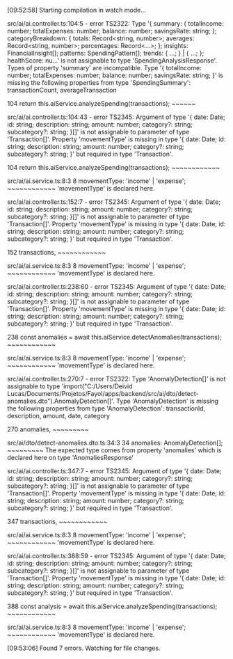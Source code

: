 [09:52:58] Starting compilation in watch mode...

src/ai/ai.controller.ts:104:5 - error TS2322: Type '{ summary: { totalIncome: number; totalExpenses: number; balance: number; savingsRate: string; }; categoryBreakdown: { totals: Record<string, number>; averages: Record<string, number>; percentages: Record<...>; }; insights: FinancialInsight[]; patterns: SpendingPattern[]; trends: { ...; } | { ...; }; healthScore: nu...' is not assignable to type 'SpendingAnalysisResponse'.
  Types of property 'summary' are incompatible.
    Type '{ totalIncome: number; totalExpenses: number; balance: number; savingsRate: string; }' is missing the following properties from type 'SpendingSummary': transactionCount, averageTransaction

104     return this.aiService.analyzeSpending(transactions);
        ~~~~~~

src/ai/ai.controller.ts:104:43 - error TS2345: Argument of type '{ date: Date; id: string; description: string; amount: number; category?: string; subcategory?: string; }[]' is not assignable to parameter of type 'Transaction[]'.
  Property 'movementType' is missing in type '{ date: Date; id: string; description: string; amount: number; category?: string; subcategory?: string; }' but required in type 'Transaction'.

104     return this.aiService.analyzeSpending(transactions);
                                              ~~~~~~~~~~~~

  src/ai/ai.service.ts:8:3
    8   movementType: 'income' | 'expense';
        ~~~~~~~~~~~~
    'movementType' is declared here.

src/ai/ai.controller.ts:152:7 - error TS2345: Argument of type '{ date: Date; id: string; description: string; amount: number; category?: string; subcategory?: string; }[]' is not assignable to parameter of type 'Transaction[]'.
  Property 'movementType' is missing in type '{ date: Date; id: string; description: string; amount: number; category?: string; subcategory?: string; }' but required in type 'Transaction'.

152       transactions,
          ~~~~~~~~~~~~

  src/ai/ai.service.ts:8:3
    8   movementType: 'income' | 'expense';
        ~~~~~~~~~~~~
    'movementType' is declared here.

src/ai/ai.controller.ts:238:60 - error TS2345: Argument of type '{ date: Date; id: string; description: string; amount: number; category?: string; subcategory?: string; }[]' is not assignable to parameter of type 'Transaction[]'.
  Property 'movementType' is missing in type '{ date: Date; id: string; description: string; amount: number; category?: string; subcategory?: string; }' but required in type 'Transaction'.

238     const anomalies = await this.aiService.detectAnomalies(transactions);
                                                               ~~~~~~~~~~~~

  src/ai/ai.service.ts:8:3
    8   movementType: 'income' | 'expense';
        ~~~~~~~~~~~~
    'movementType' is declared here.

src/ai/ai.controller.ts:270:7 - error TS2322: Type 'AnomalyDetection[]' is not assignable to type 'import("C:/Users/Deivid Lucas/Documents/Projetos/Fayol/apps/backend/src/ai/dto/detect-anomalies.dto").AnomalyDetection[]'.
  Type 'AnomalyDetection' is missing the following properties from type 'AnomalyDetection': transactionId, description, amount, date, category

270       anomalies,
          ~~~~~~~~~

  src/ai/dto/detect-anomalies.dto.ts:34:3
    34   anomalies: AnomalyDetection[];
         ~~~~~~~~~
    The expected type comes from property 'anomalies' which is declared here on type 'AnomaliesResponse'

src/ai/ai.controller.ts:347:7 - error TS2345: Argument of type '{ date: Date; id: string; description: string; amount: number; category?: string; subcategory?: string; }[]' is not assignable to parameter of type 'Transaction[]'.
  Property 'movementType' is missing in type '{ date: Date; id: string; description: string; amount: number; category?: string; subcategory?: string; }' but required in type 'Transaction'.

347       transactions,
          ~~~~~~~~~~~~

  src/ai/ai.service.ts:8:3
    8   movementType: 'income' | 'expense';
        ~~~~~~~~~~~~
    'movementType' is declared here.

src/ai/ai.controller.ts:388:59 - error TS2345: Argument of type '{ date: Date; id: string; description: string; amount: number; category?: string; subcategory?: string; }[]' is not assignable to parameter of type 'Transaction[]'.
  Property 'movementType' is missing in type '{ date: Date; id: string; description: string; amount: number; category?: string; subcategory?: string; }' but required in type 'Transaction'.

388     const analysis = await this.aiService.analyzeSpending(transactions);
                                                              ~~~~~~~~~~~~

  src/ai/ai.service.ts:8:3
    8   movementType: 'income' | 'expense';
        ~~~~~~~~~~~~
    'movementType' is declared here.

[09:53:06] Found 7 errors. Watching for file changes.

